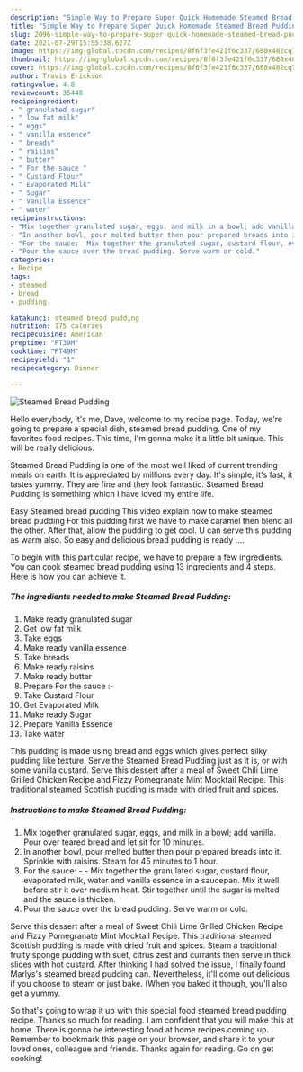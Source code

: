 ```yaml
---
description: "Simple Way to Prepare Super Quick Homemade Steamed Bread Pudding"
title: "Simple Way to Prepare Super Quick Homemade Steamed Bread Pudding"
slug: 2096-simple-way-to-prepare-super-quick-homemade-steamed-bread-pudding
date: 2021-07-29T15:55:38.627Z
image: https://img-global.cpcdn.com/recipes/8f6f3fe421f6c337/680x482cq70/steamed-bread-pudding-recipe-main-photo.jpg
thumbnail: https://img-global.cpcdn.com/recipes/8f6f3fe421f6c337/680x482cq70/steamed-bread-pudding-recipe-main-photo.jpg
cover: https://img-global.cpcdn.com/recipes/8f6f3fe421f6c337/680x482cq70/steamed-bread-pudding-recipe-main-photo.jpg
author: Travis Erickson
ratingvalue: 4.8
reviewcount: 35448
recipeingredient:
- " granulated sugar"
- " low fat milk"
- " eggs"
- " vanilla essence"
- " breads"
- " raisins"
- " butter"
- " For the sauce "
- " Custard Flour"
- " Evaporated Milk"
- " Sugar"
- " Vanilla Essence"
- " water"
recipeinstructions:
- "Mix together granulated sugar, eggs, and milk in a bowl; add vanilla. Pour over teared bread and let sit for 10 minutes."
- "In another bowl, pour melted butter then pour prepared breads into it. Sprinkle with raisins. Steam for 45 minutes to 1 hour."
- "For the sauce:  Mix together the granulated sugar, custard flour, evaporated milk, water and vanilla essence in a saucepan. Mix it well before stir it over medium heat. Stir together until the sugar is melted and the sauce is thicken."
- "Pour the sauce over the bread pudding. Serve warm or cold."
categories:
- Recipe
tags:
- steamed
- bread
- pudding

katakunci: steamed bread pudding 
nutrition: 175 calories
recipecuisine: American
preptime: "PT39M"
cooktime: "PT49M"
recipeyield: "1"
recipecategory: Dinner

---
```



![Steamed Bread Pudding](https://img-global.cpcdn.com/recipes/8f6f3fe421f6c337/680x482cq70/steamed-bread-pudding-recipe-main-photo.jpg)

Hello everybody, it's me, Dave, welcome to my recipe page. Today, we're going to prepare a special dish, steamed bread pudding. One of my favorites food recipes. This time, I'm gonna make it a little bit unique. This will be really delicious.

Steamed Bread Pudding is one of the most well liked of current trending meals on earth. It is appreciated by millions every day. It's simple, it's fast, it tastes yummy. They are fine and they look fantastic. Steamed Bread Pudding is something which I have loved my entire life.

Easy Steamed bread pudding This video explain how to make steamed bread pudding For this pudding first we have to make caramel then blend all the other. After that, allow the pudding to get cool. U can serve this pudding as warm also. So easy and delicious bread pudding is ready ….


To begin with this particular recipe, we have to prepare a few ingredients. You can cook steamed bread pudding using 13 ingredients and 4 steps. Here is how you can achieve it.

<!--inarticleads1-->

##### The ingredients needed to make Steamed Bread Pudding:

1. Make ready  granulated sugar
1. Get  low fat milk
1. Take  eggs
1. Make ready  vanilla essence
1. Take  breads
1. Make ready  raisins
1. Make ready  butter
1. Prepare  For the sauce :-
1. Take  Custard Flour
1. Get  Evaporated Milk
1. Make ready  Sugar
1. Prepare  Vanilla Essence
1. Take  water


This pudding is made using bread and eggs which gives perfect silky pudding like texture. Serve the Steamed Bread Pudding just as it is, or with some vanilla custard. Serve this dessert after a meal of Sweet Chili Lime Grilled Chicken Recipe and Fizzy Pomegranate Mint Mocktail Recipe. This traditional steamed Scottish pudding is made with dried fruit and spices. 

<!--inarticleads2-->

##### Instructions to make Steamed Bread Pudding:

1. Mix together granulated sugar, eggs, and milk in a bowl; add vanilla. Pour over teared bread and let sit for 10 minutes.
1. In another bowl, pour melted butter then pour prepared breads into it. Sprinkle with raisins. Steam for 45 minutes to 1 hour.
1. For the sauce: -  - Mix together the granulated sugar, custard flour, evaporated milk, water and vanilla essence in a saucepan. Mix it well before stir it over medium heat. Stir together until the sugar is melted and the sauce is thicken.
1. Pour the sauce over the bread pudding. Serve warm or cold.


Serve this dessert after a meal of Sweet Chili Lime Grilled Chicken Recipe and Fizzy Pomegranate Mint Mocktail Recipe. This traditional steamed Scottish pudding is made with dried fruit and spices. Steam a traditional fruity sponge pudding with suet, citrus zest and currants then serve in thick slices with hot custard. After thinking I had solved the issue, I finally found Marlys&#39;s steamed bread pudding can. Nevertheless, it&#39;ll come out delicious if you choose to steam or just bake. (When you baked it though, you&#39;ll also get a yummy. 

So that's going to wrap it up with this special food steamed bread pudding recipe. Thanks so much for reading. I am confident that you will make this at home. There is gonna be interesting food at home recipes coming up. Remember to bookmark this page on your browser, and share it to your loved ones, colleague and friends. Thanks again for reading. Go on get cooking!
